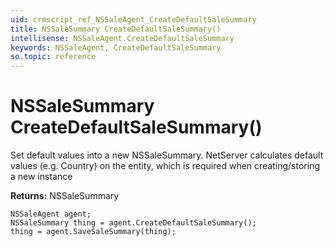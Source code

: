 ```yaml
---
uid: crmscript_ref_NSSaleAgent_CreateDefaultSaleSummary
title: NSSaleSummary CreateDefaultSaleSummary()
intellisense: NSSaleAgent.CreateDefaultSaleSummary
keywords: NSSaleAgent, CreateDefaultSaleSummary
so.topic: reference
---
```


# NSSaleSummary CreateDefaultSaleSummary()

Set default values into a new NSSaleSummary.
NetServer calculates default values (e.g. Country) on the entity, which is required when creating/storing a new instance

**Returns:** NSSaleSummary

```crmscript
NSSaleAgent agent;
NSSaleSummary thing = agent.CreateDefaultSaleSummary();
thing = agent.SaveSaleSummary(thing);
```

